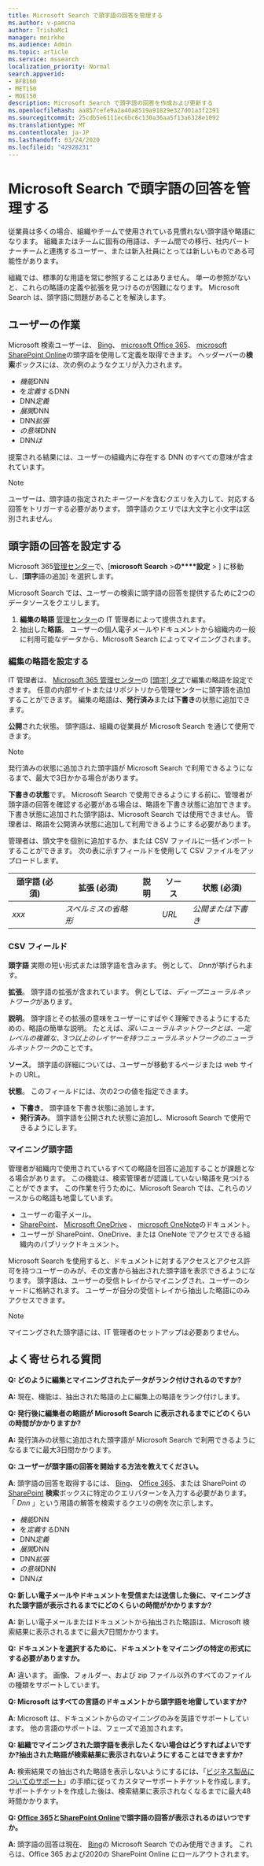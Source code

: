 ```yaml
---
title: Microsoft Search で頭字語の回答を管理する
ms.author: v-pamcna
author: TrishaMc1
manager: mnirkhe
ms.audience: Admin
ms.topic: article
ms.service: mssearch
localization_priority: Normal
search.appverid:
- BFB160
- MET150
- MOE150
description: Microsoft Search で頭字語の回答を作成および更新する
ms.openlocfilehash: aa857cefe9a2a40a8519a91829e327d01a3f2391
ms.sourcegitcommit: 25cdb5e6111ec6bc6c130a36aa5f13a6328e1092
ms.translationtype: MT
ms.contentlocale: ja-JP
ms.lasthandoff: 03/24/2020
ms.locfileid: "42928231"
---
```

# <a name="manage-acronyms-answers-in-microsoft-search"></a>Microsoft Search で頭字語の回答を管理する

従業員は多くの場合、組織やチームで使用されている見慣れない頭字語や略語になります。 組織またはチームに固有の用語は、チーム間での移行、社内パートナーチームと連携するユーザー、または新入社員にとっては新しいものである可能性があります。

組織では、標準的な用語を常に参照することはありません。 単一の参照がないと、これらの略語の定義や拡張を見つけるのが困難になります。 Microsoft Search は、頭字語に問題があることを解決します。

## <a name="what-users-experience"></a>ユーザーの作業
Microsoft 検索ユーザーは、 [Bing](https://Bing.com)、 [microsoft Office 365](https://Office.com)、 [microsoft SharePoint Online](https://products.office.com/sharepoint/collaboration)の頭字語を使用して定義を取得できます。 ヘッダーバーの**検索**ボックスには、次の例のようなクエリが入力されます。

- *機能*DNN
- を*定義*するDNN
- DNN*定義*
- *展開*DNN
- DNN*拡張*
- *の意味*DNN
- DNN*は*

提案される結果には、ユーザーの組織内に存在する DNN のすべての意味が含まれています。

> [!NOTE]
> ユーザーは、頭字語の指定された*キーワード*を含むクエリを入力して、対応する回答をトリガーする必要があります。 頭字語のクエリでは大文字と小文字は区別されません。 

## <a name="set-up-acronyms-answers"></a>頭字語の回答を設定する
Microsoft 365[管理センター](https://admin.microsoft.com)で、[**microsoft Search** >**の****設定** > ] に移動し、[**頭字**語の追加] を選択します。 

Microsoft Search では、ユーザーの検索に頭字語の回答を提供するために2つのデータソースをクエリします。

1.  **編集の略語** [管理センター](https://admin.microsoft.com)の IT 管理者によって提供されます。
2.  抽出した**略語**。 ユーザーの個人電子メールやドキュメントから組織内の一般に利用可能なデータから、Microsoft Search によってマイニングされます。

### <a name="set-up-editorial-acronyms"></a>編集の略語を設定する
IT 管理者は、 [Microsoft 365 管理センター]( https://admin.microsoft.com)の [[頭字] タブ](https://admin.microsoft.com/Adminportal/Home#/MicrosoftSearch)で編集の略語を設定できます。 任意の内部サイトまたはリポジトリから管理センターに頭字語を追加することができます。 編集の略語は、**発行済み**または**下書き**の状態に追加できます。

**公開**された状態。 頭字語は、組織の従業員が Microsoft Search を通じて使用できます。

> [!NOTE]
> 発行済みの状態に追加された頭字語が Microsoft Search で利用できるようになるまで、最大で3日かかる場合があります。

**下書きの状態**です。 Microsoft Search で使用できるようにする前に、管理者が頭字語の回答を確認する必要がある場合は、略語を下書き状態に追加できます。 下書き状態に追加された頭字語は、Microsoft Search では使用できません。 管理者は、略語を公開済み状態に追加して利用できるようにする必要があります。

管理者は、頭文字を個別に追加するか、または CSV ファイルに一括インポートすることができます。 次の表に示すフィールドを使用して CSV ファイルをアップロードします。

| 頭字語 (必須) | 拡張 (必須) | 説明  | ソース | 状態 (必須) |
| --------- | --------- | ---------- | --------- |--------- |
| *xxx* | *スペルミスの省略形* |  | *URL* | *公開または下書き* |

### <a name="csv-fields"></a>CSV フィールド
**頭字語** 実際の短い形式または頭字語を含みます。 例として、 *Dnn*が挙げられます。

**拡張**。 頭字語の拡張が含まれています。 例としては、*ディープニューラルネットワーク*があります。

**説明**。 頭字語とその拡張の意味をユーザーにすばやく理解できるようにするための、略語の簡単な説明。 たとえば、*深いニューラルネットワークとは、一定レベルの複雑な、3つ以上のレイヤーを持つニューラルネットワークのニューラルネットワーク*のことです。

**ソース**。 頭字語の詳細については、ユーザーが移動するページまたは web サイトの URL。

**状態**。 このフィールドには、次の2つの値を指定できます。

- **下書き**。 頭字語を下書き状態に追加します。
- **発行済み**。 頭字語を公開された状態に追加し、Microsoft Search で使用できるようにします。

### <a name="mined-acronyms"></a>マイニング頭字語
管理者が組織内で使用されているすべての略語を回答に追加することが課題となる場合があります。 この機能は、検索管理者が認識していない略語を見つけることができます。 この作業を行うために、Microsoft Search では、これらのソースからの略語も地雷しています。

- ユーザーの電子メール。
- [SharePoint](https://products.office.com/sharepoint/collaboration)、 [Microsoft OneDrive]( https://onedrive.live.com/about/) 、 [microsoft OneNote](http://www.onenote.com/)のドキュメント。
- ユーザーが SharePoint、OneDrive、または OneNote でアクセスできる組織内のパブリックドキュメント。

Microsoft Search を使用すると、ドキュメントに対するアクセスとアクセス許可を持つユーザーのみが、その文書から抽出された頭字語を表示できるようになります。 頭字語は、ユーザーの受信トレイからマイニングされ、ユーザーのシャードに格納されます。 ユーザーが自分の受信トレイから抽出した略語にのみアクセスできます。

> [!NOTE]
> マイニングされた頭字語には、IT 管理者のセットアップは必要ありません。

## <a name="frequently-asked-questions"></a>よく寄せられる質問
**Q: どのように編集とマイニングされたデータがランク付けされるのですか?**

**A:** 現在、機能は、抽出された略語の上に編集上の略語をランク付けします。

**Q: 発行後に編集者の略語が Microsoft Search に表示されるまでにどのくらいの時間がかかりますか?**

**A:** 発行済みの状態に追加された頭字語が Microsoft Search で利用できるようになるまでに最大3日間かかります。 

**Q: ユーザーが頭字語の回答を開始する方法を教えてください。**

**A**: 頭字語の回答を取得するには、 [Bing](https://bing.com)、 [Office 365](https://Office.com)、または SharePoint の[SharePoint](https://products.office.com/sharepoint/collaboration) **検索**ボックスに特定のクエリパターンを入力する必要があります。 「 *Dnn* 」という用語の解答を検索するクエリの例を次に示します。

- *機能*DNN
- を*定義*するDNN
- DNN*定義*
- *展開*DNN
- DNN*拡張*
- *の意味*DNN
- DNN*は*

**Q: 新しい電子メールやドキュメントを受信または送信した後に、マイニングされた頭字語が表示されるまでにどのくらいの時間がかかりますか?**

**A:** 新しい電子メールまたはドキュメントから抽出された略語は、Microsoft 検索結果に表示されるまでに最大7日間かかります。

**Q: ドキュメントを選択するために、ドキュメントをマイニングの特定の形式にする必要がありますか。**

**A:** 違います。 画像、フォルダー、および zip ファイル以外のすべてのファイルの種類をサポートしています。

**Q: Microsoft はすべての言語のドキュメントから頭字語を地雷していますか?**

**A**: Microsoft は、ドキュメントからのマイニングのみを英語でサポートしています。 他の言語のサポートは、フェーズで追加されます。

**Q: 組織でマイニングされた頭字語を表示したくない場合はどうすればよいですか?抽出された略語が検索結果に表示されないようにすることはできますか?**

**A**: 検索結果での抽出された略語を表示しないようにするには、「[ビジネス製品についてのサポート](https://docs.microsoft.com/office365/admin/contact-support-for-business-products?redirectSourcePath=%252fen-us%252farticle%252fContact-Office-365-for-business-support-32a17ca7-6fa0-4870-8a8d-e25ba4ccfd4b&view=o365-worldwide&tabs=online#BKMK_call_support)」の手順に従ってカスタマーサポートチケットを作成します。
サポートチケットを作成した後は、検索結果に表示されなくなるまでに最大48時間かかります。 

**Q: [Office 365](https://Office.com)と[SharePoint Online](https://products.office.com/sharepoint/collaboration)で頭字語の回答が表示されるのはいつですか。**

**A**: 頭字語の回答は現在、 [Bing](https://bing.com)の Microsoft Search でのみ使用できます。 これらは、Office 365 および2020の SharePoint Online にロールアウトされます。
